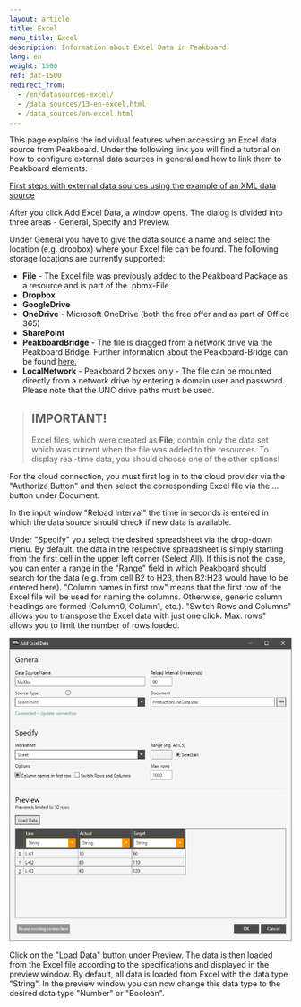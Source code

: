 ```yaml
---
layout: article
title: Excel
menu_title: Excel
description: Information about Excel Data in Peakboard
lang: en
weight: 1500
ref: dat-1500
redirect_from:
  - /en/datasources-excel/
  - /data_sources/13-en-excel.html
  - /data_sources/en-excel.html
---
```

This page explains the individual features when accessing an Excel data source from Peakboard. 
Under the following link you will find a tutorial on how to configure external data sources in general and how to link them to Peakboard elements:

[First steps with external data sources using the example of an XML data source](/tutorials/03-en-xml-data.html)

After you click Add Excel Data, a window opens. 
The dialog is divided into three areas - General, Specify and Preview.

Under General you have to give the data source a name and select the location (e.g. dropbox) where your Excel file can be found. 
The following storage locations are currently supported:

* **File** - The Excel file was previously added to the Peakboard Package as a resource and is part of the .pbmx-File
* **Dropbox**
* **GoogleDrive**
* **OneDrive** - Microsoft OneDrive (both the free offer and as part of Office 365)
* **SharePoint** 
* **PeakboardBridge** - The file is dragged from a network drive via the Peakboard Bridge. Further information about the Peakboard-Bridge can be found [here.](/administration/01-en-install.html)
* **LocalNetwork** - Peakboard 2 boxes only - The file can be mounted directly from a network drive by entering a domain user and password. Please note that the UNC drive paths must be used.

> ## IMPORTANT!
>
> Excel files, which were created as **File**, contain only the data set which was current when the file was added to the resources.
> To display real-time data, you should choose one of the other options!

For the cloud connection, you must first log in to the cloud provider via the "Authorize Button" and then select the corresponding Excel file via the ... button under Document.

In the input window "Reload Interval" the time in seconds is entered in which the data source should check if new data is available.

Under "Specify" you select the desired spreadsheet via the drop-down menu.
By default, the data in the respective spreadsheet is simply starting from the first cell in the upper left corner (Select All). 
If this is not the case, you can enter a range in the "Range" field in which Peakboard should search for the data (e.g. from cell B2 to H23, then B2:H23 would have to be entered here).
"Column names in first row" means that the first row of the Excel file will be used for naming the columns.
Otherwise, generic column headings are formed (Column0, Column1, etc.). 
"Switch Rows and Columns" allows you to transpose the Excel data with just one click.
Max. rows" allows you to limit the number of rows loaded.

 ![Add Excel Data Dialog](/assets/images/data-sources/excel/add-excel-data.png)

 Click on the "Load Data" button under Preview. 
 The data is then loaded from the Excel file according to the specifications and displayed in the preview window. 
 By default, all data is loaded from Excel with the data type "String".
 In the preview window you can now change this data type to the desired data type "Number" or "Boolean".
